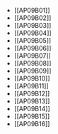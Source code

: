 - [[AP09B01]]
- [[AP09B02]]
- [[AP09B03]]
- [[AP09B04]]
- [[AP09B05]]
- [[AP09B06]]
- [[AP09B07]]
- [[AP09B08]]
- [[AP09B09]]
- [[AP09B10]]
- [[AP09B11]]
- [[AP09B12]]
- [[AP09B13]]
- [[AP09B14]]
- [[AP09B15]]
- [[AP09B16]]